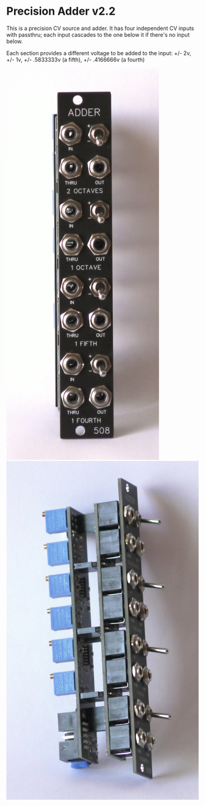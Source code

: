 # Precision Adder v2.2
This is a precision CV source and adder. It has four independent CV inputs with passthru; each input cascades to the one below it if there's no input below.

Each section provides a different voltage to be added to the input: +/- 2v, +/- 1v, +/- .5833333v (a fifth), +/- .4166666v (a fourth)

![Precision Adder](adder-front.JPG)
![Precision Adder](adder-side.JPG)
